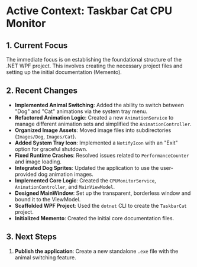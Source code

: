 # Active Context: Taskbar Cat CPU Monitor

## 1. Current Focus

The immediate focus is on establishing the foundational structure of the .NET WPF project. This involves creating the necessary project files and setting up the initial documentation (Memento).

## 2. Recent Changes

- **Implemented Animal Switching**: Added the ability to switch between "Dog" and "Cat" animations via the system tray menu.
- **Refactored Animation Logic**: Created a new `AnimationService` to manage different animation sets and simplified the `AnimationController`.
- **Organized Image Assets**: Moved image files into subdirectories (`Images/Dog`, `Images/Cat`).
- **Added System Tray Icon**: Implemented a `NotifyIcon` with an "Exit" option for graceful shutdown.
- **Fixed Runtime Crashes**: Resolved issues related to `PerformanceCounter` and image loading.
- **Integrated Dog Sprites**: Updated the application to use the user-provided dog animation images.
- **Implemented Core Logic**: Created the `CPUMonitorService`, `AnimationController`, and `MainViewModel`.
- **Designed MainWindow**: Set up the transparent, borderless window and bound it to the ViewModel.
- **Scaffolded WPF Project**: Used the `dotnet` CLI to create the `TaskbarCat` project.
- **Initialized Memento**: Created the initial core documentation files.

## 3. Next Steps

1.  **Publish the application**: Create a new standalone `.exe` file with the animal switching feature.
